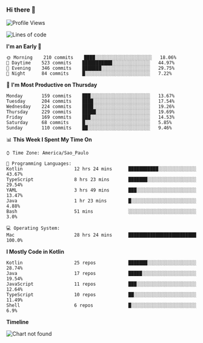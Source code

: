 ### Hi there 👋

<!--
**fernandonogueira/fernandonogueira** is a ✨ _special_ ✨ repository because its `README.md` (this file) appears on your GitHub profile.

Here are some ideas to get you started:

- 🔭 I’m currently working on ...
- 🌱 I’m currently learning ...
- 👯 I’m looking to collaborate on ...
- 🤔 I’m looking for help with ...
- 💬 Ask me about ...
- 📫 How to reach me: ...
- 😄 Pronouns: ...
- ⚡ Fun fact: ...
-->

<!--START_SECTION:waka-->
![Profile Views](http://img.shields.io/badge/Profile%20Views-7-blue)

![Lines of code](https://img.shields.io/badge/From%20Hello%20World%20I%27ve%20Written-456880%20lines%20of%20code-blue)

**I'm an Early 🐤** 

```text
🌞 Morning    210 commits    ████░░░░░░░░░░░░░░░░░░░░░   18.06% 
🌆 Daytime    523 commits    ███████████░░░░░░░░░░░░░░   44.97% 
🌃 Evening    346 commits    ███████░░░░░░░░░░░░░░░░░░   29.75% 
🌙 Night      84 commits     █░░░░░░░░░░░░░░░░░░░░░░░░   7.22%

```
📅 **I'm Most Productive on Thursday** 

```text
Monday       159 commits    ███░░░░░░░░░░░░░░░░░░░░░░   13.67% 
Tuesday      204 commits    ████░░░░░░░░░░░░░░░░░░░░░   17.54% 
Wednesday    224 commits    ████░░░░░░░░░░░░░░░░░░░░░   19.26% 
Thursday     229 commits    █████░░░░░░░░░░░░░░░░░░░░   19.69% 
Friday       169 commits    ███░░░░░░░░░░░░░░░░░░░░░░   14.53% 
Saturday     68 commits     █░░░░░░░░░░░░░░░░░░░░░░░░   5.85% 
Sunday       110 commits    ██░░░░░░░░░░░░░░░░░░░░░░░   9.46%

```


📊 **This Week I Spent My Time On** 

```text
⌚︎ Time Zone: America/Sao_Paulo

💬 Programming Languages: 
Kotlin                   12 hrs 24 mins      ███████████░░░░░░░░░░░░░░   43.67% 
TypeScript               8 hrs 23 mins       ███████░░░░░░░░░░░░░░░░░░   29.54% 
YAML                     3 hrs 49 mins       ███░░░░░░░░░░░░░░░░░░░░░░   13.47% 
Java                     1 hr 23 mins        █░░░░░░░░░░░░░░░░░░░░░░░░   4.88% 
Bash                     51 mins             ░░░░░░░░░░░░░░░░░░░░░░░░░   3.0%

💻 Operating System: 
Mac                      28 hrs 24 mins      █████████████████████████   100.0%

```

**I Mostly Code in Kotlin** 

```text
Kotlin                   25 repos            ███████░░░░░░░░░░░░░░░░░░   28.74% 
Java                     17 repos            █████░░░░░░░░░░░░░░░░░░░░   19.54% 
JavaScript               11 repos            ███░░░░░░░░░░░░░░░░░░░░░░   12.64% 
TypeScript               10 repos            ██░░░░░░░░░░░░░░░░░░░░░░░   11.49% 
Shell                    6 repos             █░░░░░░░░░░░░░░░░░░░░░░░░   6.9%

```


**Timeline**

![Chart not found](https://raw.githubusercontent.com/fernandonogueira/fernandonogueira/master/charts/bar_graph.png) 


<!--END_SECTION:waka-->
